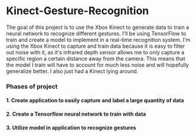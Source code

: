 # Kinect-Gesture-Recognition

The goal of this project is to use the Xbox Kinect to generate data to train a neural network to recognize different gestures. I'll be using TensorFlow to train and create a model to implement in a real-time recognition system. I'm using the Xbox Kinect to capture and train data because it is easy to filter out noise with it, as it's infrared depth sensor allows me to only capture a specific region a certain distance away from the camera. This means that the model I train will have to account for much less noise and will hopefully generalize better. I also just had a Kinect lying around.

### Phases of project
#### 1. Create application to easily capture and label a large quantity of data
#### 2. Create a Tensorflow neural network to train with data
#### 3. Utilize model in application to recognize gestures